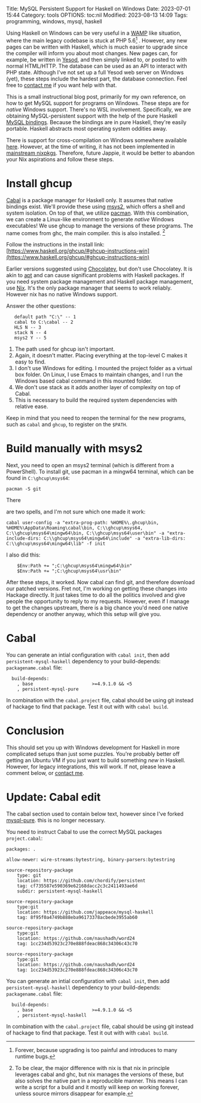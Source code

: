 Title: MySQL Persistent Support for Haskell on Windows
Date: 2023-07-01 15:44
Category: tools
OPTIONS: toc:nil
Modified: 2023-08-13 14:09
Tags: programming, windows, mysql, haskell

Using Haskell on Windows can be very useful in a [WAMP](https://www.wampserver.com/en/) like situation,
where the main legacy codebase is stuck at PHP 5.6[^forever] .
However, any new pages can be written with Haskell, 
which is much easier to upgrade since the compiler will inform you about most changes.
New pages can, for example, be written in [Yesod](https://www.yesodweb.com/), 
and then simply linked to, or posted to with normal HTML/HTTP.
The database can be used as an API to interact with PHP state.
Although I've not set up a full Yesod web server on Windows (yet),
these steps include the hardest part, the database connection.
Feel free to [contact me](mailto:hi@jappie.me) if you want help with that. 

[^forever]: Forever, because upgrading is too painful and introduces to many runtime bugs.

This is a small instructional blog post,
primarily for my own reference,
on how to get MySQL support for programs on Windows.
These steps are for *native* Windows support. There's no WSL involvement.
Specifically,
we are obtaining MySQL-persistent support with the help
of the pure Haskell [MySQL bindings](https://hackage.haskell.org/package/persistent-mysql-haskell).
Because the bindings are in pure Haskell, they're easily portable.
Haskell abstracts most operating system oddities away.

There is support for cross-compilation on Windows somewhere
available [here](https://github.com/input-output-hk/nix-hs-hello-windows).
However, at the time of writing,
it has not been implemented in [mainstream nixpkgs](https://github.com/NixOS/nixpkgs/issues/36200).
Therefore, future Jappie,
it would be better to abandon your Nix aspirations and follow these steps.

# Install ghcup

[Cabal](https://www.haskell.org/cabal/) is a package manager for Haskell only.
It assumes that native bindings exist.
We'll provide these using [msys2](https://www.msys2.org/),
which offers a shell and system isolation.
On top of that, we utilize [pacman](https://wiki.archlinux.org/title/pacman).
With this combination, we can create a Linux-like environment to generate *native* Windows executables! 
We use ghcup to manage the versions of these programs.
The name comes from ghc, the main compiler. this is also installed.  [^nix-dfference]

[^nix-dfference]: To be clear, the major difference with nix is that nix in principle leverages cabal and ghc, but nix manages the  versions of these, but also solves the native part in a reproducible manner. This means I can write a script for a build and it mostly will keep on working forever, unless source mirrors disappear for example. 

Follow the instructions in the install link: [https://www.haskell.org/ghcup/#ghcup-instructions-win](https://www.haskell.org/ghcup/#ghcup-instructions-win)

Earlier versions suggested using [Chocolatey](https://chocolatey.org/),
but don't use Chocolatey.
It is akin to [apt](https://manpages.ubuntu.com/manpages/xenial/man8/apt.8.html)
and can cause significant problems with Haskell packages.
If you need system package management and Haskell package management,
use [Nix](https://nixos.org/).
It's the only package manager that seems to work reliably.
However nix has no native Windows support.

Answer the other questions:

```
   default path "C:\" -- 1
   cabal to C:\cabal -- 2
   HLS N -- 3
   stack N -- 4
   msys2 Y -- 5
```
1. The path used for ghcup isn't important.
2. Again, it doesn't matter. Placing everything at the top-level C makes it easy to find.
3. I don't use Windows for editing. I mounted the project folder as a virtual box folder.
   On Linux, I use Emacs to maintain changes,
   and I run the Windows based cabal command in this mounted folder.
4. We don't use stack as it adds another layer of complexity on top of Cabal.
5. This is necessary to build the required system dependencies with relative ease. 

Keep in mind that you need to reopen the terminal for the new programs,
such as `cabal` and `ghcup`, to register on the `$PATH`.

# Build manually with msys2

Next, you need to open an msys2 terminal (which is different from a PowerShell).
To install git, use pacman in a mingw64 terminal, which can be found in `C:\ghcup\msys64`:

```
pacman -S git
```

There

 are two spells, and I'm not sure which one made it work:
```
cabal user-config -a "extra-prog-path: %HOME%\.ghcup\bin, %HOME%\AppData\Roaming\cabal\bin, C:\\ghcup\msys64, C:\\ghcup\msys64\mingw64\bin, C:\\ghcup\msys64\user\bin" -a "extra-include-dirs: C:\\ghcup\msys64\mingw64\include" -a "extra-lib-dirs: C:\\ghcup\msys64\mingw64\lib" -f init
```
I also did this:

```
    $Env:Path += ";C:\ghcup\msys64\mingw64\bin"
    $Env:Path += ";C:\ghcup\msys64\usr\bin"
```

After these steps, it worked.
Now cabal can find git, and therefore download our patched versions.
Fret not, I'm working on getting these changes into Hackage directly.
It just takes time to do all the politics involved and
give people the opportunity to reply to my requests.
However, even if I manage to get the changes upstream, 
there is a big chance you'd need one native dependency or another anyway,
which this setup will give you.

# Cabal
You can generate an intial configuration with `cabal init`,
then add `persistent-mysql-haskell` dependency to your build-depends:
`packagename.cabal` file:

```
  build-depends:
    , base                      >=4.9.1.0 && <5
    , persistent-mysql-pure
```

In combination with the `cabal.project` file, cabal should be using
git instead of hackage to find that package.
Test it out with with `cabal build`.

# Conclusion

This should set you up with Windows development for Haskell
in more complicated setups than just some puzzles.
You're probably better off getting an Ubuntu VM if you just
want to build something *new* in Haskell.
However, for legacy integrations, this will work.
If not, please leave a comment below, or [contact me](mailto:hi@jappie.me).


# Update: Cabal edit
The cabal section used to contain below text, however since I've
forked [mysql-pure]({filename}/mysql-pure.md). this is no longer necessary.

You need to instruct Cabal to use the correct MySQL packages `project.cabal`:
```cabal
packages: .

allow-newer: wire-streams:bytestring, binary-parsers:bytestring

source-repository-package
    type: git
    location: https://github.com/chordify/persistent
    tag: cf735587e590369e62168dacc2c3c2411493ae6d
    subdir: persistent-mysql-haskell

source-repository-package
    type:git
    location: https://github.com/jappeace/mysql-haskell
    tag: 8f95f0a4749b888eba96173378acbede3955ab60

source-repository-package
    type:git
    location: https://github.com/naushadh/word24
    tag: 1cc234d53923c270e888fdeac868c34306c43c70

source-repository-package
    type:git
    location: https://github.com/naushadh/word24
    tag: 1cc234d53923c270e888fdeac868c34306c43c70
```

You can generate an intial configuration with `cabal init`,
then add `persistent-mysql-haskell` dependency to your build-depends:
`packagename.cabal` file:

```
  build-depends:
    , base                      >=4.9.1.0 && <5
    , persistent-mysql-haskell
```

In combination with the `cabal.project` file, cabal should be using
git instead of hackage to find that package.
Test it out with with `cabal build`.
